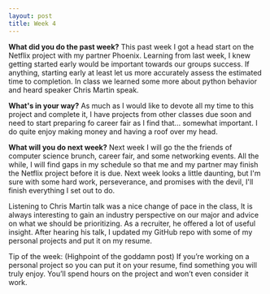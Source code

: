 ```yaml
---
layout: post
title: Week 4
---
```


<b>What did you do the past week?</b>
This past week I got a head start on the Netflix project with my partner Phoenix. Learning from last week, I knew getting started early would be important towards our groups success. If anything, starting early at least let us more accurately assess the estimated time to completion. In class we learned some more about python behavior and heard speaker Chris Martin speak.

<b>What's in your way?</b>
As much as I would like to devote all my time to this project and complete it, I have projects from other classes due soon and need to start preparing fo career fair as I find that... somewhat important. I do quite enjoy making money and having a roof over my head.

<b>What will you do next week?</b>
Next week I will go the the friends of computer science brunch, career fair, and some networking events. All the while, I will find gaps in my schedule so that me and my partner may finish the Netflix project before it is due. Next week looks a little daunting, but I'm sure with some hard work, perseverance, and promises with the devil, I'll finish everything I set out to do.

Listening to Chris Martin talk was a nice change of pace in the class, It is always interesting to gain an industry perspective on our major and advice on what we should be prioritizing. As a recruiter, he offered a lot of useful insight. After hearing his talk, I updated my GitHub repo with some of my personal projects and put it on my resume.

Tip of the week: (Highpoint of the goddamn post) If you’re working on a personal project so you can put it on your resume, find something you will truly enjoy. You’ll spend hours on the project and won’t even consider it work.

